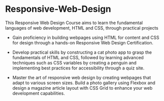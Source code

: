# Responsive-Web-Design
This Responsive Web Design Course aims to learn the fundamental languages of web development, HTML and CSS, through practical projects
  - Gain proficiency in building webpages using HTML for content and CSS for design through a hands-on Responsive Web Design Certification.

  - Develop practical skills by constructing a cat photo app to grasp the fundamentals of HTML and CSS, followed by learning advanced techniques such as CSS variables by creating a penguin and implementing best practices for accessibility through a quiz site.

  - Master the art of responsive web design by creating webpages that adapt to various screen sizes. Build a photo gallery using Flexbox and design a magazine article layout with CSS Grid to enhance your web development capabilities.
